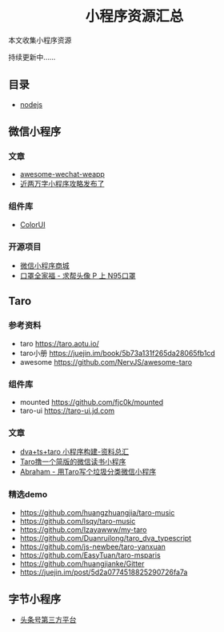 
<h1 align="center">小程序资源汇总</h1>

本文收集小程序资源

持续更新中……


## 目录

* [nodejs](NODEJS.md)

## 微信小程序

### 文章
* [awesome-wechat-weapp](https://github.com/justjavac/awesome-wechat-weapp)
* [近两万字小程序攻略发布了](https://juejin.im/post/5b8fd1416fb9a05cf3710690)

### 组件库
 * [ColorUI](https://github.com/weilanwl/ColorUI/)


### 开源项目
* [微信小程序商城](https://github.com/EastWorld/wechat-app-mall)
* [口罩全家福 - 求帮头像 P 上 N95口罩](https://mp.weixin.qq.com/s/V_gNCAZlI6-UoZhM6WLvZQ)


## Taro
### 参考资料
- taro https://taro.aotu.io/
- taro小册 https://juejin.im/book/5b73a131f265da28065fb1cd
- awesome https://github.com/NervJS/awesome-taro

### 组件库
- mounted https://github.com/fjc0k/mounted
- taro-ui https://taro-ui.jd.com

### 文章
 * [dva+ts+taro 小程序构建-资料总汇](https://juejin.im/post/5d1041436fb9a07eeb13b2fa)
 * [Taro撸一个简版的微信读书小程序](https://juejin.im/post/5d1e16676fb9a07ebd48f488)
 * [Abraham - 用Taro写个垃圾分类微信小程序](https://juejin.im/post/5d2a0774518825290726fa7a)


### 精选demo
- https://github.com/huangzhuangjia/taro-music
- https://github.com/lsqy/taro-music
- https://github.com/Izayawww/my-taro
- https://github.com/Duanruilong/taro_dva_typescript
- https://github.com/js-newbee/taro-yanxuan
- https://github.com/EasyTuan/taro-msparis
- https://github.com/huangjianke/Gitter
- https://juejin.im/post/5d2a0774518825290726fa7a



## 字节小程序

- [头条号第三方平台](https://open.mp.toutiao.com/#/?_k=ly2kgs)